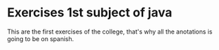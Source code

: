 # Exercises 1st subject of java
This are the first exercises of the college, that's why all the anotations is going to be on spanish. 
